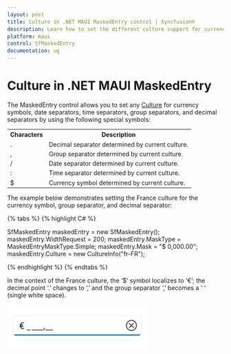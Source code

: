 ```yaml
---
layout: post
title: Culture in .NET MAUI MaskedEntry control | Syncfusion®
description: Learn how to set the different culture support for currency symbols, date, time, decimal, and group separators in the MaskedEntry control.
platform: maui
control: SfMaskedEntry
documentation: ug
---
```


# Culture in .NET MAUI MaskedEntry

The MaskedEntry control allows you to set any [Culture](https://help.syncfusion.com/cr/maui/Syncfusion.Maui.Inputs.SfMaskedEntry.html#Syncfusion_Maui_Inputs_SfMaskedEntry_Culture) for currency symbols, date separators, time separators, group separators, and decimal separators by using the following special symbols:

<table>
<tr>
<th>
Characters</th><th>
Description</th>
</tr>
<tr>
<td>
.
</td>
<td>
Decimal separator determined by current culture.
</td>
</tr>
<tr>
<td>
,
</td>
<td>
Group separator determined by current culture.
</td>
</tr>
<tr>
<td>
/
</td>
<td>
Date separator determined by current culture.
</td>
</tr>
<tr>
<td>
:
</td>
<td>
Time separator determined by current culture.
</td>
</tr>
<tr>
<td>
$
</td>
<td>
Currency symbol determined by current culture.
</td>
</tr>
</table>

The example below demonstrates setting the France culture for the currency symbol, group separator, and decimal separator:

{% tabs %}
{% highlight C# %}

SfMaskedEntry maskedEntry = new SfMaskedEntry();
maskedEntry.WidthRequest = 200;
maskedEntry.MaskType = MaskedEntryMaskType.Simple;
maskedEntry.Mask = "$ 0,000.00";
maskedEntry.Culture = new CultureInfo("fr-FR"); 

{% endhighlight %}
{% endtabs %}

In the context of the France culture, the ‘$’ symbol localizes to ‘€’; the decimal point ‘.’ changes to ‘,’ and the group separator ‘,’ becomes a ‘ ‘ (single white space).

![MAUI MaskedEntry culture](MaskedEntry_Images/maui_masked_entry_culture.gif)